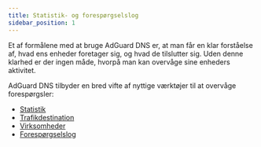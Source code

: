 ```yaml
---
title: Statistik- og forespørgselslog
sidebar_position: 1
---
```


Et af formålene med at bruge AdGuard DNS er, at man får en klar forståelse af, hvad ens enheder foretager sig, og hvad de tilslutter sig. Uden denne klarhed er der ingen måde, hvorpå man kan overvåge sine enheders aktivitet.

AdGuard DNS tilbyder en bred vifte af nyttige værktøjer til at overvåge forespørgsler:

- [Statistik](/private-dns/statistics-and-log/statistics.md)
- [Trafikdestination](/private-dns/statistics-and-log/traffic-destination.md)
- [Virksomheder](/private-dns/statistics-and-log/companies.md)
- [Forespørgselslog](/private-dns/statistics-and-log/query-log.md)
